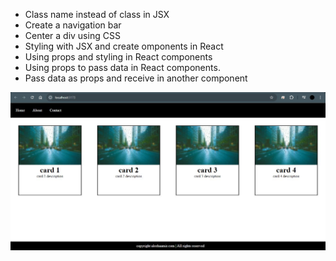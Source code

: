 
<!DOCTYPE html>
<html lang="en">
<head>
    <meta charset="UTF-8">
    <meta name="viewport" content="width=device-width, initial-scale=1.0">
    <meta http-equiv="X-UA-Compatible" content="IE=edge">

   
</head>
<body>
<ul>
<li>Class name instead of class in JSX</li>
<li>Create a navigation bar</li>
<li>Center a div using CSS</li>
<li>Styling with JSX and create omponents in React</li>
<li>Using props and styling in React components</li>
<li>Using props to pass data in React components.</li>
<li>Pass data as props and receive in another component</li>
</ul>
    <img src="Capture.JPG" alt=" "/>

</body>
</html>
